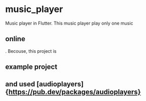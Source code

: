 # music_player
Music player in Flutter. This music player play only one music <h2>online</h2> . Becouse, this project is <h2>example project<h2> and used [audioplayers]{https://pub.dev/packages/audioplayers} 

